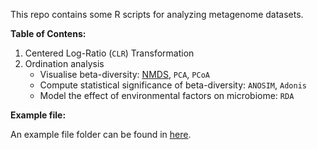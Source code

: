 This repo contains some R scripts for analyzing metagenome datasets.

**Table of Contens:**

1. Centered Log-Ratio (`CLR`) Transformation
2. Ordination analysis
    - Visualise beta-diversity: [<u>NMDS</u>](.\Scripts\NMDS_analysis.R), `PCA`, `PCoA`
    - Compute statistical significance of beta-diversity: `ANOSIM`, `Adonis`
    - Model the effect of environmental factors on microbiome: `RDA`

**Example file:**

An example file folder can be found in [<u>here</u>](./Example_files/).
